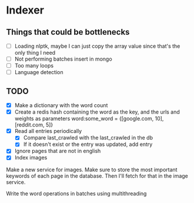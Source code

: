 # Indexer

## Things that could be bottlenecks
- [ ] Loading nlptk, maybe I can just copy the array value since that's the only thing I need
- [ ] Not performing batches insert in mongo
- [ ] Too many loops
- [ ] Language detection
## TODO

- [x] Make a dictionary with the word count
- [x] Create a redis hash containing the word as the key, and the urls and weights as parameters
        word:some_word = {[google.com, 10], [reddit.com, 5]}
- [x] Read all entries periodically
    - [x] Compare last_crawled with the last_crawled in the db
    - [x] If it doesn't exist or the entry was updated, add entry
- [x] Ignore pages that are not in english
- [x] Index images

Make a new service for images. Make sure to store the most important keywords of each page in the database. Then I'll fetch for that in the image service.

Write the word operations in batches using multithreading